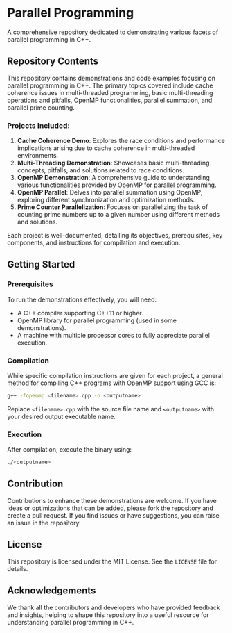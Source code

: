 # Parallel Programming

A comprehensive repository dedicated to demonstrating various facets of parallel programming in C++.

## Repository Contents

This repository contains demonstrations and code examples focusing on parallel programming in C++. The primary topics covered include cache coherence issues in multi-threaded programming, basic multi-threading operations and pitfalls, OpenMP functionalities, parallel summation, and parallel prime counting.

### Projects Included:

1. **Cache Coherence Demo**: Explores the race conditions and performance implications arising due to cache coherence in multi-threaded environments.
2. **Multi-Threading Demonstration**: Showcases basic multi-threading concepts, pitfalls, and solutions related to race conditions.
3. **OpenMP Demonstration**: A comprehensive guide to understanding various functionalities provided by OpenMP for parallel programming.
4. **OpenMP Parallel**: Delves into parallel summation using OpenMP, exploring different synchronization and optimization methods.
5. **Prime Counter Parallelization**: Focuses on parallelizing the task of counting prime numbers up to a given number using different methods and solutions.

Each project is well-documented, detailing its objectives, prerequisites, key components, and instructions for compilation and execution.

## Getting Started

### Prerequisites

To run the demonstrations effectively, you will need:

- A C++ compiler supporting C++11 or higher.
- OpenMP library for parallel programming (used in some demonstrations).
- A machine with multiple processor cores to fully appreciate parallel execution.

### Compilation

While specific compilation instructions are given for each project, a general method for compiling C++ programs with OpenMP support using GCC is:

```bash
g++ -fopenmp <filename>.cpp -o <outputname>
```

Replace `<filename>.cpp` with the source file name and `<outputname>` with your desired output executable name.

### Execution

After compilation, execute the binary using:

```bash
./<outputname>
```

## Contribution

Contributions to enhance these demonstrations are welcome. If you have ideas or optimizations that can be added, please fork the repository and create a pull request. If you find issues or have suggestions, you can raise an issue in the repository.

## License

This repository is licensed under the MIT License. See the `LICENSE` file for details.

## Acknowledgements

We thank all the contributors and developers who have provided feedback and insights, helping to shape this repository into a useful resource for understanding parallel programming in C++.
